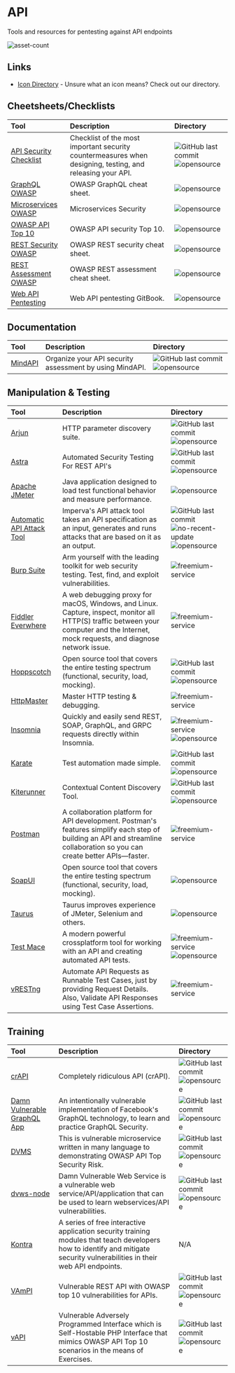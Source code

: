 # API

Tools and resources for pentesting against API endpoints

![asset-count](https://img.shields.io/badge/Tools%20%26%20Resources%20Available-31-947cb0?style=for-the-badge)

## Links <!-- {docsify-ignore} -->

- [Icon Directory](../ICONS.md) - Unsure what an icon means? Check out our directory.

## Cheetsheets/Checklists

| Tool | Description | Directory |
| :--- | :--- | :--- |
| [API Security Checklist](https://github.com/shieldfy/API-Security-Checklist) | Checklist of the most important security countermeasures when designing, testing, and releasing your API. | ![GitHub last commit](https://img.shields.io/github/last-commit/shieldfy/API-Security-Checklist?color=947cb0&style=flat-square) ![opensource](https://raw.githubusercontent.com/0xPGP/SecTools/main/docs/icons/opensource.png) |
| [GraphQL OWASP](https://cheatsheetseries.owasp.org/cheatsheets/REST_Security_Cheat_Sheet.html) | OWASP GraphQL cheat sheet. | ![opensource](https://raw.githubusercontent.com/0xPGP/SecTools/main/docs/icons/opensource.png) |
| [Microservices OWASP](https://cheatsheetseries.owasp.org/cheatsheets/Microservices_security.html) | Microservices Security | ![opensource](https://raw.githubusercontent.com/0xPGP/SecTools/main/docs/icons/opensource.png) |
| [OWASP API Top 10](https://apisecurity.io/encyclopedia/content/owasp-api-security-top-10-cheat-sheet-a4.pdf) | OWASP API security Top 10. | ![opensource](https://raw.githubusercontent.com/0xPGP/SecTools/main/docs/icons/opensource.png) |
| [REST Security OWASP](https://cheatsheetseries.owasp.org/cheatsheets/REST_Security_Cheat_Sheet.html) | OWASP REST security cheat sheet. | ![opensource](https://raw.githubusercontent.com/0xPGP/SecTools/main/docs/icons/opensource.png) |
| [REST Assessment OWASP](https://cheatsheetseries.owasp.org/cheatsheets/REST_Assessment_Cheat_Sheet.html) | OWASP REST assessment cheat sheet. | ![opensource](https://raw.githubusercontent.com/0xPGP/SecTools/main/docs/icons/opensource.png) |
| [Web API Pentesting](https://book.hacktricks.xyz/pentesting/pentesting-web/web-api-pentesting) | Web API pentesting GitBook. | ![opensource](https://raw.githubusercontent.com/0xPGP/SecTools/main/docs/icons/opensource.png) |

## Documentation

| Tool | Description | Directory |
| :--- | :--- | :--- |
| [MindAPI](https://github.com/dsopas/MindAPI) | Organize your API security assessment by using MindAPI. | ![GitHub last commit](https://img.shields.io/github/last-commit/dsopas/MindAPI?color=947cb0&style=flat-square) ![opensource](https://raw.githubusercontent.com/0xPGP/SecTools/main/docs/icons/opensource.png) |

## Manipulation & Testing

| Tool | Description | Directory |
| :--- | :--- | :--- |
| [Arjun](https://github.com/s0md3v/Arjun) | HTTP parameter discovery suite. | ![GitHub last commit](https://img.shields.io/github/last-commit/s0md3v/Arjun?color=947cb0&style=flat-square) ![opensource](https://raw.githubusercontent.com/0xPGP/SecTools/main/docs/icons/opensource.png) |
| [Astra](https://github.com/flipkart-incubator/Astra) | Automated Security Testing For REST API's | ![GitHub last commit](https://img.shields.io/github/last-commit/flipkart-incubator/Astra?color=947cb0&style=flat-square) ![opensource](https://raw.githubusercontent.com/0xPGP/SecTools/main/docs/icons/opensource.png) |
| [Apache JMeter](https://jmeter.apache.org/download_jmeter.cgi) | Java application designed to load test functional behavior and measure performance. | ![opensource](https://raw.githubusercontent.com/0xPGP/SecTools/main/docs/icons/opensource.png) |
| [Automatic API Attack Tool](https://github.com/imperva/automatic-api-attack-tool) | Imperva's API attack tool takes an API specification as an input, generates and runs attacks that are based on it as an output. | ![GitHub last commit](https://img.shields.io/github/last-commit/imperva/automatic-api-attack-tool?color=947cb0&style=flat-square) ![no-recent-update](https://raw.githubusercontent.com/0xPGP/SecTools/main/docs/icons/no-recent-update.png) ![opensource](https://raw.githubusercontent.com/0xPGP/SecTools/main/docs/icons/opensource.png) |
| [Burp Suite](https://portswigger.net/burp) | Arm yourself with the leading toolkit for web security testing. Test, find, and exploit vulnerabilities. | ![freemium-service](https://raw.githubusercontent.com/0xPGP/SecTools/main/docs/icons/freemium-service.png) |
| [Fiddler Everwhere](https://www.telerik.com/fiddler/fiddler-everywhere) | A web debugging proxy for macOS, Windows, and Linux. Capture, inspect, monitor all HTTP\(S\) traffic between your computer and the Internet, mock requests, and diagnose network issue. | ![freemium-service](https://raw.githubusercontent.com/0xPGP/SecTools/main/docs/icons/freemium-service.png) |
| [Hoppscotch](https://github.com/hoppscotch/hoppscotch) | Open source tool that covers the entire testing spectrum \(functional, security, load, mocking\). | ![GitHub last commit](https://img.shields.io/github/last-commit/hoppscotch/hoppscotch?color=947cb0&style=flat-square) ![opensource](https://raw.githubusercontent.com/0xPGP/SecTools/main/docs/icons/opensource.png) |
| [HttpMaster](https://www.httpmaster.net/) | Master HTTP testing & debugging. | ![freemium-service](https://raw.githubusercontent.com/0xPGP/SecTools/main/docs/icons/freemium-service.png) |
| [Insomnia](https://insomnia.rest/) | Quickly and easily send REST, SOAP, GraphQL, and GRPC requests directly within Insomnia. | ![freemium-service](https://raw.githubusercontent.com/0xPGP/SecTools/main/docs/icons/freemium-service.png)![opensource](https://raw.githubusercontent.com/0xPGP/SecTools/main/docs/icons/opensource.png) |
| [Karate](https://github.com/intuit/karate) | Test automation made simple. | ![GitHub last commit](https://img.shields.io/github/last-commit/intuit/karate?color=947cb0&style=flat-square) ![opensource](https://raw.githubusercontent.com/0xPGP/SecTools/main/docs/icons/opensource.png) |
| [Kiterunner](https://github.com/assetnote/kiterunner) | Contextual Content Discovery Tool. | ![GitHub last commit](https://img.shields.io/github/last-commit/assetnote/kiterunner?color=947cb0&style=flat-square) ![opensource](https://raw.githubusercontent.com/0xPGP/SecTools/main/docs/icons/opensource.png) |
| [Postman](https://www.postman.com/) | A collaboration platform for API development. Postman's features simplify each step of building an API and streamline collaboration so you can create better APIs—faster. | ![freemium-service](https://raw.githubusercontent.com/0xPGP/SecTools/main/docs/icons/freemium-service.png) |
| [SoapUI](https://www.soapui.org/tools/soapui/) | Open source tool that covers the entire testing spectrum \(functional, security, load, mocking\). | ![opensource](https://raw.githubusercontent.com/0xPGP/SecTools/main/docs/icons/opensource.png) |
| [Taurus](https://gettaurus.org/) | Taurus improves experience of JMeter, Selenium and others. | ![opensource](https://raw.githubusercontent.com/0xPGP/SecTools/main/docs/icons/opensource.png) |
| [Test Mace](https://testmace.com/) | A modern powerful crossplatform tool for working with an API and creating automated API tests. | ![freemium-service](https://raw.githubusercontent.com/0xPGP/SecTools/main/docs/icons/freemium-service.png)![opensource](https://raw.githubusercontent.com/0xPGP/SecTools/main/docs/icons/opensource.png) |
| [vRESTng](https://vrest.io) | Automate API Requests as Runnable Test Cases, just by providing Request Details. Also, Validate API Responses using Test Case Assertions. | ![freemium-service](https://raw.githubusercontent.com/0xPGP/SecTools/main/docs/icons/freemium-service.png) |

## Training

| Tool | Description | Directory |
| :--- | :--- | :--- |
| [crAPI](https://github.com/OWASP/crAPI) | Completely ridiculous API \(crAPI\). | ![GitHub last commit](https://img.shields.io/github/last-commit/OWASP/crAPI?color=947cb0&style=flat-square) ![opensource](https://raw.githubusercontent.com/0xPGP/SecTools/main/docs/icons/opensource.png) |
| [Damn Vulnerable GraphQL App](https://github.com/dolevf/Damn-Vulnerable-GraphQL-Application) | An intentionally vulnerable implementation of Facebook's GraphQL technology, to learn and practice GraphQL Security. | ![GitHub last commit](https://img.shields.io/github/last-commit/dolevf/Damn-Vulnerable-GraphQL-Application?color=947cb0&style=flat-square) ![opensource](https://raw.githubusercontent.com/0xPGP/SecTools/main/docs/icons/opensource.png) |
| [DVMS](https://github.com/ne0z/DamnVulnerableMicroServices) | This is vulnerable microservice written in many language to demonstrating OWASP API Top Security Risk. | ![GitHub last commit](https://img.shields.io/github/last-commit/ne0z/DamnVulnerableMicroServices?color=947cb0&style=flat-square) ![opensource](https://raw.githubusercontent.com/0xPGP/SecTools/main/docs/icons/opensource.png) |
| [dvws-node](https://github.com/snoopysecurity/dvws-node) | Damn Vulnerable Web Service is a vulnerable web service/API/application that can be used to learn webservices/API vulnerabilities. | ![GitHub last commit](https://img.shields.io/github/last-commit/snoopysecurity/dvws-node?color=947cb0&style=flat-square) ![opensource](https://raw.githubusercontent.com/0xPGP/SecTools/main/docs/icons/opensource.png) |
| [Kontra](https://application.security/free/owasp-top-10-API) | A series of free interactive application security training modules that teach developers how to identify and mitigate security vulnerabilities in their web API endpoints. | N/A |
| [VAmPI](https://github.com/erev0s/VAmPI) | Vulnerable REST API with OWASP top 10 vulnerabilities for APIs. | ![GitHub last commit](https://img.shields.io/github/last-commit/erev0s/VAmPI?color=947cb0&style=flat-square) ![opensource](https://raw.githubusercontent.com/0xPGP/SecTools/main/docs/icons/opensource.png) |
| [vAPI](https://github.com/roottusk/vapi) | Vulnerable Adversely Programmed Interface which is Self-Hostable PHP Interface that mimics OWASP API Top 10 scenarios in the means of Exercises. | ![GitHub last commit](https://img.shields.io/github/last-commit/roottusk/vapi?color=947cb0&style=flat-square) ![opensource](https://raw.githubusercontent.com/0xPGP/SecTools/main/docs/icons/opensource.png) |

